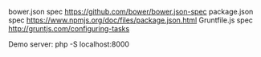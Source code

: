 bower.json spec https://github.com/bower/bower.json-spec
package.json spec https://www.npmjs.org/doc/files/package.json.html
Gruntfile.js spec http://gruntjs.com/configuring-tasks


Demo server: php -S localhost:8000
